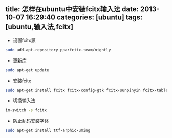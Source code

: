 title: 怎样在ubuntu中安装fcitx输入法
date: 2013-10-07 16:29:40
categories: [ubuntu]
tags: [ubuntu,输入法,fcitx]
---

- 设置fcitx源
``` bash
sudo add-apt-repository ppa:fcitx-team/nightly
```
<!-- more -->

- 更新库
``` bash
sudo apt-get update
```

- 安装fcitx
``` bash
sudo apt-get install fcitx fcitx-config-gtk fcitx-sunpinyin fcitx-table-wubi
```

- 切换输入法
``` bash
im-switch -s fcitx
```

- 防止乱码安装字体
``` bash
sudo apt-get install ttf-arphic-uming
```